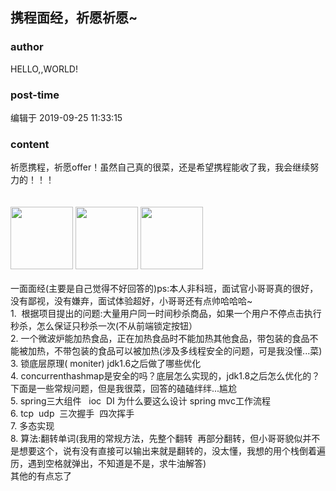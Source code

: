 ## 携程面经，祈愿祈愿~
### author 
HELLO,,WORLD!
### post-time 

编辑于  2019-09-25 11:33:15
### content 
<div class="post-topic-des nc-post-content">
 祈愿携程，祈愿offer！虽然自己真的很菜，还是希望携程能收了我，我会继续努力的！！！
 <br/>
 <br/>
 <br/>
 <img data-card-emoji="[offer喷雾]" height="100px" src="https://uploadfiles.nowcoder.com/images/20191018/63_1571400689607_FACA62335A2F96EC59D0D0949B44817B" width="100px"/>
 <img data-card-emoji="[offer喷雾]" height="100px" src="https://uploadfiles.nowcoder.com/images/20191018/63_1571400689607_FACA62335A2F96EC59D0D0949B44817B" width="100px"/>
 <img data-card-emoji="[offer喷雾]" height="100px" src="https://uploadfiles.nowcoder.com/images/20191018/63_1571400689607_FACA62335A2F96EC59D0D0949B44817B" width="100px"/>
 <br/>
 <br/>
 一面面经(主要是自己觉得不好回答的)ps:本人非科班，面试官小哥哥真的很好，没有鄙视，没有嫌弃，面试体验超好，小哥哥还有点帅哈哈哈~
 <br/>
 1.  根据项目提出的问题:大量用户同一时间秒杀商品，如果一个用户不停点击执行秒杀，怎么保证只秒杀一次(不从前端锁定按钮）
 <br/>
 2. 一个微波炉能加热食品，正在加热食品时不能加热其他食品，带包装的食品不能被加热，不带包装的食品可以被加热(涉及多线程安全的问题，可是我没懂...菜)
 <br/>
 3. 锁底层原理( moniter) jdk1.6之后做了哪些优化
 <br/>
 4. concurrenthashmap是安全的吗？底层怎么实现的，jdk1.8之后怎么优化的？
 <br/>
 下面是一些常规问题，但是我很菜，回答的磕磕绊绊...尴尬
 <br/>
 5. spring三大组件   ioc  DI 为什么要这么设计 spring mvc工作流程
 <br/>
 6. tcp  udp  三次握手  四次挥手
 <br/>
 7. 多态实现
 <br/>
 8. 算法:翻转单词(我用的常规方法，先整个翻转  再部分翻转，但小哥哥貌似并不是想要这个，说有没有直接可以输出来就是翻转的，没太懂，我想的用个栈倒着遍历，遇到空格就弹出，不知道是不是，求牛油解答)
 <br/>
 其他的有点忘了
 <br/>
</div>
